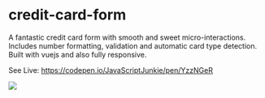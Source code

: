 # credit-card-form

A fantastic credit card form with smooth and sweet micro-interactions. Includes number formatting, validation and automatic card type detection. Built with vuejs and also fully responsive.

See Live: https://codepen.io/JavaScriptJunkie/pen/YzzNGeR

![](demo.gif)
